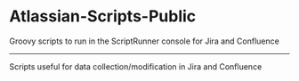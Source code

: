 # Atlassian-Scripts-Public
Groovy scripts to run in the ScriptRunner console for Jira and Confluence
**************************
Scripts useful for data collection/modification in Jira and Confluence
